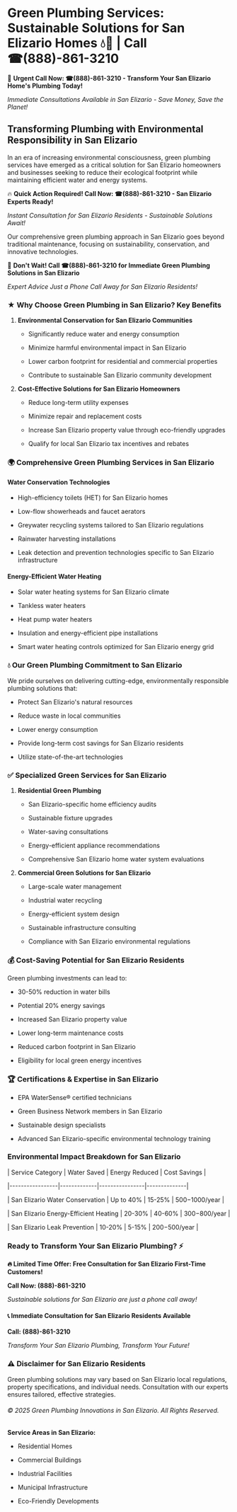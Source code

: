 # Green Plumbing Services: Sustainable Solutions for San Elizario Homes 💧🌿 | Call ☎(888)-861-3210

🚨 **Urgent Call Now: ☎(888)-861-3210 - Transform Your San Elizario Home's Plumbing Today!**
*Immediate Consultations Available in San Elizario - Save Money, Save the Planet!*

## Transforming Plumbing with Environmental Responsibility in San Elizario

In an era of increasing environmental consciousness, green plumbing services have emerged as a critical solution for San Elizario homeowners and businesses seeking to reduce their ecological footprint while maintaining efficient water and energy systems. 

🔥 **Quick Action Required! Call Now: ☎(888)-861-3210 - San Elizario Experts Ready!**
*Instant Consultation for San Elizario Residents - Sustainable Solutions Await!*

Our comprehensive green plumbing approach in San Elizario goes beyond traditional maintenance, focusing on sustainability, conservation, and innovative technologies.

🚨 **Don't Wait! Call ☎(888)-861-3210 for Immediate Green Plumbing Solutions in San Elizario**
*Expert Advice Just a Phone Call Away for San Elizario Residents!*

### ★ Why Choose Green Plumbing in San Elizario? Key Benefits

1. **Environmental Conservation for San Elizario Communities** 
   - Significantly reduce water and energy consumption
   - Minimize harmful environmental impact in San Elizario
   - Lower carbon footprint for residential and commercial properties
   - Contribute to sustainable San Elizario community development

2. **Cost-Effective Solutions for San Elizario Homeowners** 
   - Reduce long-term utility expenses
   - Minimize repair and replacement costs
   - Increase San Elizario property value through eco-friendly upgrades
   - Qualify for local San Elizario tax incentives and rebates

### 🌍 Comprehensive Green Plumbing Services in San Elizario

#### Water Conservation Technologies
- High-efficiency toilets (HET) for San Elizario homes
- Low-flow showerheads and faucet aerators
- Greywater recycling systems tailored to San Elizario regulations
- Rainwater harvesting installations
- Leak detection and prevention technologies specific to San Elizario infrastructure

#### Energy-Efficient Water Heating
- Solar water heating systems for San Elizario climate
- Tankless water heaters
- Heat pump water heaters
- Insulation and energy-efficient pipe installations
- Smart water heating controls optimized for San Elizario energy grid

### 💧 Our Green Plumbing Commitment to San Elizario

We pride ourselves on delivering cutting-edge, environmentally responsible plumbing solutions that:
- Protect San Elizario's natural resources
- Reduce waste in local communities
- Lower energy consumption
- Provide long-term cost savings for San Elizario residents
- Utilize state-of-the-art technologies

### ✅ Specialized Green Services for San Elizario

1. **Residential Green Plumbing**
   - San Elizario-specific home efficiency audits
   - Sustainable fixture upgrades
   - Water-saving consultations
   - Energy-efficient appliance recommendations
   - Comprehensive San Elizario home water system evaluations

2. **Commercial Green Solutions for San Elizario**
   - Large-scale water management
   - Industrial water recycling
   - Energy-efficient system design
   - Sustainable infrastructure consulting
   - Compliance with San Elizario environmental regulations

### 💰 Cost-Saving Potential for San Elizario Residents

Green plumbing investments can lead to:
- 30-50% reduction in water bills
- Potential 20% energy savings
- Increased San Elizario property value
- Lower long-term maintenance costs
- Reduced carbon footprint in San Elizario
- Eligibility for local green energy incentives

### 🏆 Certifications & Expertise in San Elizario

- EPA WaterSense® certified technicians
- Green Business Network members in San Elizario
- Sustainable design specialists
- Advanced San Elizario-specific environmental technology training

### Environmental Impact Breakdown for San Elizario

| Service Category | Water Saved | Energy Reduced | Cost Savings |
|-----------------|-------------|----------------|--------------|
| San Elizario Water Conservation | Up to 40% | 15-25% | $500-$1000/year |
| San Elizario Energy-Efficient Heating | 20-30% | 40-60% | $300-$800/year |
| San Elizario Leak Prevention | 10-20% | 5-15% | $200-$500/year |

### Ready to Transform Your San Elizario Plumbing? ⚡

**🔥 Limited Time Offer: Free Consultation for San Elizario First-Time Customers!**

**Call Now: (888)-861-3210**
*Sustainable solutions for San Elizario are just a phone call away!*

#### 📞 Immediate Consultation for San Elizario Residents Available

**Call: (888)-861-3210**
*Transform Your San Elizario Plumbing, Transform Your Future!*

### ⚠️ Disclaimer for San Elizario Residents

Green plumbing solutions may vary based on San Elizario local regulations, property specifications, and individual needs. Consultation with our experts ensures tailored, effective strategies.

###### © 2025 Green Plumbing Innovations in San Elizario. All Rights Reserved.

**Service Areas in San Elizario:** 
- Residential Homes
- Commercial Buildings
- Industrial Facilities
- Municipal Infrastructure
- Eco-Friendly Developments